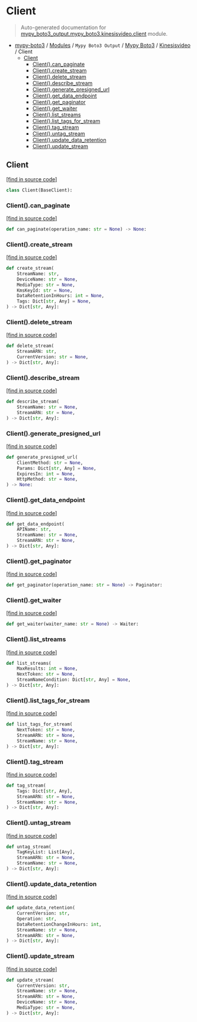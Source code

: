 # Client

> Auto-generated documentation for [mypy_boto3_output.mypy_boto3.kinesisvideo.client](https://github.com/vemel/mypy_boto3/blob/master/mypy_boto3_output/mypy_boto3/kinesisvideo/client.py) module.

- [mypy-boto3](../../../README.md#mypy_boto3) / [Modules](../../../MODULES.md#mypy-boto3-modules) / `Mypy Boto3 Output` / [Mypy Boto3](../index.md#mypy-boto3) / [Kinesisvideo](index.md#kinesisvideo) / Client
    - [Client](#client)
        - [Client().can_paginate](#clientcan_paginate)
        - [Client().create_stream](#clientcreate_stream)
        - [Client().delete_stream](#clientdelete_stream)
        - [Client().describe_stream](#clientdescribe_stream)
        - [Client().generate_presigned_url](#clientgenerate_presigned_url)
        - [Client().get_data_endpoint](#clientget_data_endpoint)
        - [Client().get_paginator](#clientget_paginator)
        - [Client().get_waiter](#clientget_waiter)
        - [Client().list_streams](#clientlist_streams)
        - [Client().list_tags_for_stream](#clientlist_tags_for_stream)
        - [Client().tag_stream](#clienttag_stream)
        - [Client().untag_stream](#clientuntag_stream)
        - [Client().update_data_retention](#clientupdate_data_retention)
        - [Client().update_stream](#clientupdate_stream)

## Client

[[find in source code]](https://github.com/vemel/mypy_boto3/blob/master/mypy_boto3_output/mypy_boto3/kinesisvideo/client.py#L12)

```python
class Client(BaseClient):
```

### Client().can_paginate

[[find in source code]](https://github.com/vemel/mypy_boto3/blob/master/mypy_boto3_output/mypy_boto3/kinesisvideo/client.py#L15)

```python
def can_paginate(operation_name: str = None) -> None:
```

### Client().create_stream

[[find in source code]](https://github.com/vemel/mypy_boto3/blob/master/mypy_boto3_output/mypy_boto3/kinesisvideo/client.py#L19)

```python
def create_stream(
    StreamName: str,
    DeviceName: str = None,
    MediaType: str = None,
    KmsKeyId: str = None,
    DataRetentionInHours: int = None,
    Tags: Dict[str, Any] = None,
) -> Dict[str, Any]:
```

### Client().delete_stream

[[find in source code]](https://github.com/vemel/mypy_boto3/blob/master/mypy_boto3_output/mypy_boto3/kinesisvideo/client.py#L31)

```python
def delete_stream(
    StreamARN: str,
    CurrentVersion: str = None,
) -> Dict[str, Any]:
```

### Client().describe_stream

[[find in source code]](https://github.com/vemel/mypy_boto3/blob/master/mypy_boto3_output/mypy_boto3/kinesisvideo/client.py#L37)

```python
def describe_stream(
    StreamName: str = None,
    StreamARN: str = None,
) -> Dict[str, Any]:
```

### Client().generate_presigned_url

[[find in source code]](https://github.com/vemel/mypy_boto3/blob/master/mypy_boto3_output/mypy_boto3/kinesisvideo/client.py#L43)

```python
def generate_presigned_url(
    ClientMethod: str = None,
    Params: Dict[str, Any] = None,
    ExpiresIn: int = None,
    HttpMethod: str = None,
) -> None:
```

### Client().get_data_endpoint

[[find in source code]](https://github.com/vemel/mypy_boto3/blob/master/mypy_boto3_output/mypy_boto3/kinesisvideo/client.py#L53)

```python
def get_data_endpoint(
    APIName: str,
    StreamName: str = None,
    StreamARN: str = None,
) -> Dict[str, Any]:
```

### Client().get_paginator

[[find in source code]](https://github.com/vemel/mypy_boto3/blob/master/mypy_boto3_output/mypy_boto3/kinesisvideo/client.py#L59)

```python
def get_paginator(operation_name: str = None) -> Paginator:
```

### Client().get_waiter

[[find in source code]](https://github.com/vemel/mypy_boto3/blob/master/mypy_boto3_output/mypy_boto3/kinesisvideo/client.py#L63)

```python
def get_waiter(waiter_name: str = None) -> Waiter:
```

### Client().list_streams

[[find in source code]](https://github.com/vemel/mypy_boto3/blob/master/mypy_boto3_output/mypy_boto3/kinesisvideo/client.py#L67)

```python
def list_streams(
    MaxResults: int = None,
    NextToken: str = None,
    StreamNameCondition: Dict[str, Any] = None,
) -> Dict[str, Any]:
```

### Client().list_tags_for_stream

[[find in source code]](https://github.com/vemel/mypy_boto3/blob/master/mypy_boto3_output/mypy_boto3/kinesisvideo/client.py#L76)

```python
def list_tags_for_stream(
    NextToken: str = None,
    StreamARN: str = None,
    StreamName: str = None,
) -> Dict[str, Any]:
```

### Client().tag_stream

[[find in source code]](https://github.com/vemel/mypy_boto3/blob/master/mypy_boto3_output/mypy_boto3/kinesisvideo/client.py#L82)

```python
def tag_stream(
    Tags: Dict[str, Any],
    StreamARN: str = None,
    StreamName: str = None,
) -> Dict[str, Any]:
```

### Client().untag_stream

[[find in source code]](https://github.com/vemel/mypy_boto3/blob/master/mypy_boto3_output/mypy_boto3/kinesisvideo/client.py#L88)

```python
def untag_stream(
    TagKeyList: List[Any],
    StreamARN: str = None,
    StreamName: str = None,
) -> Dict[str, Any]:
```

### Client().update_data_retention

[[find in source code]](https://github.com/vemel/mypy_boto3/blob/master/mypy_boto3_output/mypy_boto3/kinesisvideo/client.py#L94)

```python
def update_data_retention(
    CurrentVersion: str,
    Operation: str,
    DataRetentionChangeInHours: int,
    StreamName: str = None,
    StreamARN: str = None,
) -> Dict[str, Any]:
```

### Client().update_stream

[[find in source code]](https://github.com/vemel/mypy_boto3/blob/master/mypy_boto3_output/mypy_boto3/kinesisvideo/client.py#L105)

```python
def update_stream(
    CurrentVersion: str,
    StreamName: str = None,
    StreamARN: str = None,
    DeviceName: str = None,
    MediaType: str = None,
) -> Dict[str, Any]:
```
